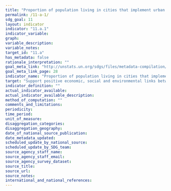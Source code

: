 ```yaml
---
title: "Proportion of population living in cities that implement urban and regional development plans integrating population projections and resource needs, by size of city"
permalink: /11-a-1/
sdg_goal: 11
layout: indicator
indicator: "11.a.1"
indicator_variable: 
graph: 
variable_description: 
variable_notes: 
target_id: "11.a"
has_metadata: false
rationale_interpretation: ""
goal_meta_link: "http://unstats.un.org/sdgs/files/metadata-compilation/Metadata-Goal-11.pdf"
goal_meta_link_page: 28
indicator_name: "Proportion of population living in cities that implement urban and regional development plans integrating population projections and resource needs, by size of city"
target: "Support positive economic, social and environmental links between urban, peri-urban and rural areas by strengthening national and regional development planning."
indicator_definition: ""
actual_indicator_available: 
actual_indicator_available_description: 
method_of_computation: ""
comments_and_limitations: 
periodicity: 
time_period: 
unit_of_measure: 
disaggregation_categories: 
disaggregation_geography: 
date_of_national_source_publication: 
date_metadata_updated: 
scheduled_update_by_national_source: 
scheduled_update_by_SDG_team: 
source_agency_staff_name: 
source_agency_staff_email: 
source_agency_survey_dataset: 
source_title: 
source_url: 
source_notes: 
international_and_national_references: 
---
```


